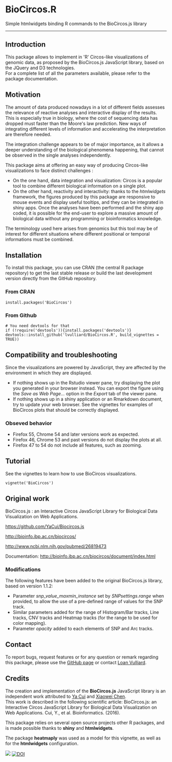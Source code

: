 # BioCircos.R
Simple htmlwidgets binding R commands to the BioCircos.js library

---

## Introduction

This package allows to implement in 'R' Circos-like visualizations of genomic data, as proposed by the BioCircos.js JavaScript library, based on the JQuery and D3 technologies.  
For a complete list of all the parameters available, please refer to the package documentation.


## Motivation

The amount of data produced nowadays in a lot of different fields assesses the relevance of reactive analyses and interactive display of the results. This is especially true in biology, where the cost of sequencing data has dropped must faster than the Moore's law prediction. New ways of integrating different levels of information and accelerating the interpretation are therefore needed.

The integration challenge appears to be of major importance, as it allows a deeper understanding of the biological phenomena happening, that cannot be observed in the single analyses independently.  

This package aims at offering an easy way of producing Circos-like visualizations to face distinct challenges :

* On the one hand, data integration and visualization: Circos is a popular tool to combine different biological information on a single plot.
* On the other hand, reactivity and interactivity: thanks to the *htmlwidgets* framework, the figures produced by this package are responsive to mouse events and display useful tooltips, and they can be integrated in shiny apps. Once the analyses have been performed and the shiny app coded, it is possible for the end-user to explore a massive amount of biological data without any programming or bioinformatics knowledge.

The terminology used here arises from genomics but this tool may be of interest for different situations where different positional or temporal informations must be combined.


## Installation

To install this package, you can use CRAN (the central R package repository) to get the last stable release or build the last development version directly from the GitHub repository.

### From CRAN

	install.packages('BioCircos')

### From Github

	# You need devtools for that
	if (!require('devtools')){install.packages('devtools')}
	devtools::install_github('lvulliard/BioCircos.R', build_vignettes = TRUE))


## Compatibility and troubleshooting

Since the visualizations are powered by JavaScript, they are affected by the environment in which they are displayed.  

* If nothing shows up in the Rstudio viewer pane, try displaying the plot you generated in your browser instead. You can export the figure using the *Save as Web Page...* option in the *Export* tab of the viewer pane.
* If nothing shows up in a shiny application or an Rmarkdown document, try to update your web browser. 
See the vignettes for examples of BioCircos plots that should be correctly displayed.

### Obseved behavior

* Firefox 55, Chrome 54 and later versions work as expected.
* Firefox 46, Chrome 53 and past versions do not display the plots at all.
* Firefox 47 to 54 do not include all features, such as zooming.

## Tutorial

See the vignettes to learn how to use BioCircos visualizations.

	vignette('BioCircos')


## Original work

BioCircos.js : an Interactive Circos JavaScript Library for Biological Data Visualization on Web Applications. 

https://github.com/YaCui/Biocircos.js

http://bioinfo.ibp.ac.cn/biocircos/

http://www.ncbi.nlm.nih.gov/pubmed/26819473

Documentation: http://bioinfo.ibp.ac.cn/biocircos/document/index.html

### Modifications

The following features have been added to the original BioCircos.js library, based on version 1.1.2:

* Parameter *snp_value_maxmin_instance* set by *SNPsettings.range* when provided, to allow the use of a pre-defined range of values for the SNP track.
* Similar parameters added for the range of Histogram/Bar tracks, Line tracks, CNV tracks and Heatmap tracks (for the range to be used for color mapping).
* Parameter *opacity* added to each elements of SNP and Arc tracks.


## Contact

To report bugs, request features or for any question or remark regarding this package, please use the <a href="https://github.com/lvulliard/BioCircos.R">GitHub page</a> or contact <a href="mailto:lvulliard@cemm.at">Loan Vulliard</a>.


## Credits

The creation and implementation of the **BioCircos.js** JavaScript library is an independent work attributed to <a href="mailto:cui_ya@163.com">Ya Cui</a> and <a href="mailto:chenxiaowei@moon.ibp.ac.cn">Xiaowei Chen</a>.  
This work is described in the following scientific article: BioCircos.js: an Interactive Circos JavaScript Library for Biological Data Visualization on Web Applications. Cui, Y., et al. Bioinformatics. (2016).

This package relies on several open source projects other R packages, and is made possible thanks to **shiny** and **htmlwidgets**. 

The package **heatmaply** was used as a model for this vignette, as well as for the **htmlwidgets** configuration.

[![](https://cranlogs.r-pkg.org/badges/BioCircos)](https://cran.r-project.org/package=BioCircos) [![DOI](https://zenodo.org/badge/112120164.svg)](https://zenodo.org/badge/latestdoi/112120164)


